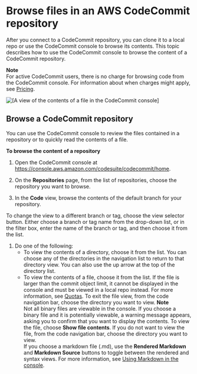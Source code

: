 # Browse files in an AWS CodeCommit repository<a name="how-to-browse"></a>

After you connect to a CodeCommit repository, you can clone it to a local repo or use the CodeCommit console to browse its contents\. This topic describes how to use the CodeCommit console to browse the content of a CodeCommit repository\.

**Note**  
For active CodeCommit users, there is no charge for browsing code from the CodeCommit console\. For information about when charges might apply, see [Pricing](http://aws.amazon.com/codecommit/pricing/)\.

![\[A view of the contents of a file in the CodeCommit console\]](http://docs.aws.amazon.com/codecommit/latest/userguide/images/codecommit-code-browse-file.png)

## Browse a CodeCommit repository<a name="how-to-browse-console"></a>

You can use the CodeCommit console to review the files contained in a repository or to quickly read the contents of a file\. 

**To browse the content of a repository**

1. Open the CodeCommit console at [https://console\.aws\.amazon\.com/codesuite/codecommit/home](https://console.aws.amazon.com/codesuite/codecommit/home)\.

1. On the **Repositories** page, from the list of repositories, choose the repository you want to browse\. 

1.  In the **Code** view, browse the contents of the default branch for your repository\. 

   To change the view to a different branch or tag, choose the view selector button\. Either choose a branch or tag name from the drop\-down list, or in the filter box, enter the name of the branch or tag, and then choose it from the list\.

1. Do one of the following:
   + To view the contents of a directory, choose it from the list\. You can choose any of the directories in the navigation list to return to that directory view\. You can also use the up arrow at the top of the directory list\.
   + To view the contents of a file, choose it from the list\. If the file is larger than the commit object limit, it cannot be displayed in the console and must be viewed in a local repo instead\. For more information, see [Quotas](limits.md)\. To exit the file view, from the code navigation bar, choose the directory you want to view\.
**Note**  
 Not all binary files are viewable in the console\. If you choose a binary file and it is potentially viewable, a warning message appears, asking you to confirm that you want to display the contents\. To view the file, choose **Show file contents**\. If you do not want to view the file, from the code navigation bar, choose the directory you want to view\.  
If you choose a markdown file \(\.md\), use the **Rendered Markdown** and **Markdown Source** buttons to toggle between the rendered and syntax views\. For more information, see [Using Markdown in the console](https://docs.aws.amazon.com/awsconsolehelpdocs/latest/gsg/aws-markdown.html)\.